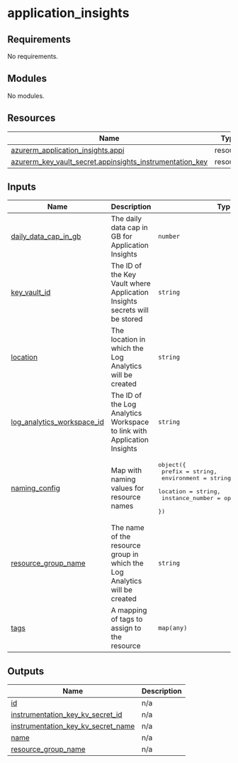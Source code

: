 # application_insights

<!-- BEGIN_TF_DOCS -->
## Requirements

No requirements.

## Modules

No modules.

## Resources

| Name | Type |
|------|------|
| [azurerm_application_insights.appi](https://registry.terraform.io/providers/hashicorp/azurerm/latest/docs/resources/application_insights) | resource |
| [azurerm_key_vault_secret.appinsights_instrumentation_key](https://registry.terraform.io/providers/hashicorp/azurerm/latest/docs/resources/key_vault_secret) | resource |

## Inputs

| Name | Description | Type | Default | Required |
|------|-------------|------|---------|:--------:|
| <a name="input_daily_data_cap_in_gb"></a> [daily\_data\_cap\_in\_gb](#input\_daily\_data\_cap\_in\_gb) | The daily data cap in GB for Application Insights | `number` | `100` | no |
| <a name="input_key_vault_id"></a> [key\_vault\_id](#input\_key\_vault\_id) | The ID of the Key Vault where Application Insights secrets will be stored | `string` | n/a | yes |
| <a name="input_location"></a> [location](#input\_location) | The location in which the Log Analytics will be created | `string` | n/a | yes |
| <a name="input_log_analytics_workspace_id"></a> [log\_analytics\_workspace\_id](#input\_log\_analytics\_workspace\_id) | The ID of the Log Analytics Workspace to link with Application Insights | `string` | n/a | yes |
| <a name="input_naming_config"></a> [naming\_config](#input\_naming\_config) | Map with naming values for resource names | <pre>object({<br/>    prefix          = string,<br/>    environment     = string,<br/>    location        = string,<br/>    instance_number = optional(number, 1),<br/>  })</pre> | n/a | yes |
| <a name="input_resource_group_name"></a> [resource\_group\_name](#input\_resource\_group\_name) | The name of the resource group in which the Log Analytics will be created | `string` | n/a | yes |
| <a name="input_tags"></a> [tags](#input\_tags) | A mapping of tags to assign to the resource | `map(any)` | n/a | yes |

## Outputs

| Name | Description |
|------|-------------|
| <a name="output_id"></a> [id](#output\_id) | n/a |
| <a name="output_instrumentation_key_kv_secret_id"></a> [instrumentation\_key\_kv\_secret\_id](#output\_instrumentation\_key\_kv\_secret\_id) | n/a |
| <a name="output_instrumentation_key_kv_secret_name"></a> [instrumentation\_key\_kv\_secret\_name](#output\_instrumentation\_key\_kv\_secret\_name) | n/a |
| <a name="output_name"></a> [name](#output\_name) | n/a |
| <a name="output_resource_group_name"></a> [resource\_group\_name](#output\_resource\_group\_name) | n/a |
<!-- END_TF_DOCS -->
